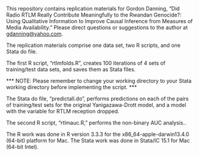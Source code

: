 This repository contains replication materials for Gordon Danning, “Did Radio RTLM Really Contribute Meaningfully to the Rwandan Genocide?: Using Qualitative Information to Improve Causal Inference from Measures of Media Availability.” Please direct questions or suggestions to the author at gdanning@yahoo.com.

The replication materials comprise one data set, two R scripts, and one Stata do file.

The first R script, “rtlmfolds.R”, creates 100 iterations of 4 sets of training/test data sets, and saves them as Stata files.   

*** NOTE: Please remember to change your working directory to your Stata working directory before implementing the script.  ***

The Stata do file, “predictall.do”, performs predictions on each of the pairs of training/test sets for the original Yanigazawa-Drott model, and a model with the variable for RTLM reception dropped.

The second R script, “rtlmauc.R,” performs the non-binary AUC analysis..

The R work was done in R version 3.3.3 for the x86_64-apple-darwin13.4.0 (64-bit) platform for Mac.  The Stata work was done in Stata/IC 15.1 for Mac (64-bit Intel).

